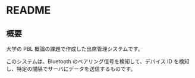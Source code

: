 # README

## 概要

大学の PBL 概論の課題で作成した出席管理システムです。

このシステムは、Bluetooth のペアリング信号を検知して、デバイス ID を検知し、特定の間隔でサーバにデータを送信するものです。
